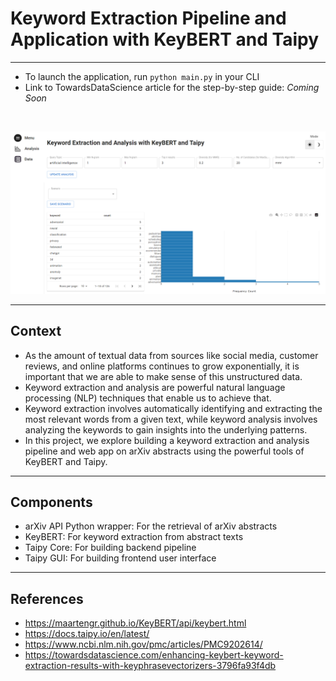 # Keyword Extraction Pipeline and Application with KeyBERT and Taipy
___
- To launch the application, run `python main.py` in your CLI
- Link to TowardsDataScience article for the step-by-step guide: *Coming Soon*
<br>

<img
  src="assets/screenshot.png"
  style="display: inline-block; width:50 ; margin: 0 auto; width: 800px">
___

## Context
- As the amount of textual data from sources like social media, customer reviews, and online platforms continues to grow exponentially, it is important that we are able to make sense of this unstructured data. 
- Keyword extraction and analysis are powerful natural language processing (NLP) techniques that enable us to achieve that.
- Keyword extraction involves automatically identifying and extracting the most relevant words from a given text, while keyword analysis involves analyzing the keywords to gain insights into the underlying patterns.
- In this project, we explore building a keyword extraction and analysis pipeline and web app on arXiv abstracts using the powerful tools of KeyBERT and Taipy.

___

## Components
- arXiv API Python wrapper: For the retrieval of arXiv abstracts
- KeyBERT: For keyword extraction from abstract texts
- Taipy Core: For building backend pipeline
- Taipy GUI: For building frontend user interface
___

## References
- https://maartengr.github.io/KeyBERT/api/keybert.html
- https://docs.taipy.io/en/latest/  
- https://www.ncbi.nlm.nih.gov/pmc/articles/PMC9202614/
- https://towardsdatascience.com/enhancing-keybert-keyword-extraction-results-with-keyphrasevectorizers-3796fa93f4db
